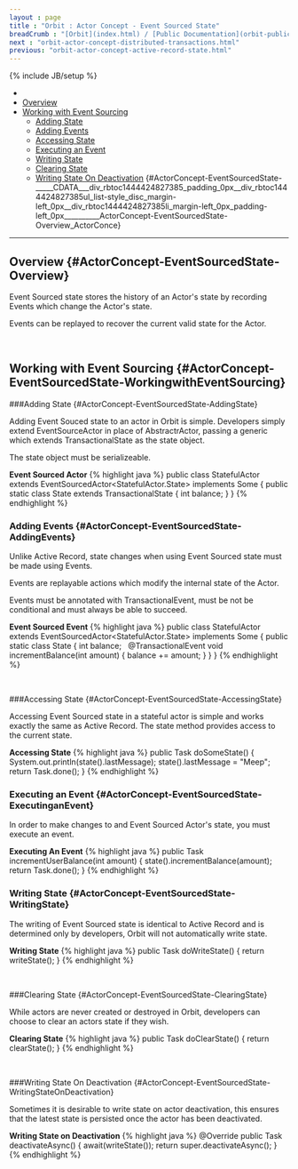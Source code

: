 ```yaml
---
layout : page
title : "Orbit : Actor Concept - Event Sourced State"
breadCrumb : "[Orbit](index.html) / [Public Documentation](orbit-public-documentation.html) / [Actors](orbit-actors.html) / [Actor Concepts](orbit-actor-concepts.html) / [Actor Concept - Persistent State](orbit-actor-concept-persistent-state.html)"
next : "orbit-actor-concept-distributed-transactions.html"
previous: "orbit-actor-concept-active-record-state.html"
---
```

{% include JB/setup %}


-  [](#ActorConcept-EventSourcedState-)
-  [Overview](#ActorConcept-EventSourcedState-Overview)
-  [Working with Event Sourcing](#ActorConcept-EventSourcedState-WorkingwithEventSourcing)
    -  [Adding State](#ActorConcept-EventSourcedState-AddingState)
    -  [Adding Events](#ActorConcept-EventSourcedState-AddingEvents)
    -  [Accessing State](#ActorConcept-EventSourcedState-AccessingState)
    -  [Executing an Event](#ActorConcept-EventSourcedState-ExecutinganEvent)
    -  [Writing State](#ActorConcept-EventSourcedState-WritingState)
    -  [Clearing State](#ActorConcept-EventSourcedState-ClearingState)
    -  [Writing State On Deactivation](#ActorConcept-EventSourcedState-WritingStateOnDeactivation)
 {#ActorConcept-EventSourcedState-_____CDATA___div_rbtoc1444424827385_padding_0px__div_rbtoc1444424827385ul_list-style_disc_margin-left_0px__div_rbtoc1444424827385li_margin-left_0px_padding-left_0px__________ActorConcept-EventSourcedState-Overview_ActorConce}
----------


Overview {#ActorConcept-EventSourcedState-Overview}
----------


Event Sourced state stores the history of an Actor's state by recording Events which change the Actor's state.


Events can be replayed to recover the current valid state for the Actor.


 


Working with Event Sourcing {#ActorConcept-EventSourcedState-WorkingwithEventSourcing}
----------


###Adding State {#ActorConcept-EventSourcedState-AddingState}


Adding Event Souced state to an actor in Orbit is simple. Developers simply extend EventSourceActor in place of AbstractrActor, passing a generic which extends TransactionalState as the state object.


The state object must be serializeable.

**Event Sourced Actor** 
{% highlight java %}
public class StatefulActor extends EventSourcedActor<StatefulActor.State> implements Some
{
    public static class State extends TransactionalState
    {
        int balance;
    }
}
{% endhighlight %}

### Adding Events {#ActorConcept-EventSourcedState-AddingEvents}


Unlike Active Record, state changes when using Event Sourced state must be made using Events.


Events are replayable actions which modify the internal state of the Actor.


Events must be annotated with TransactionalEvent, must be not be conditional and must always be able to succeed.

**Event Sourced Event** 
{% highlight java %}
public class StatefulActor extends EventSourcedActor<StatefulActor.State> implements Some
{
    public static class State
    {
        int balance;
 
        @TransactionalEvent
        void incrementBalance(int amount)
        {
             balance += amount;
        }
    }
}
{% endhighlight %}

 


###Accessing State {#ActorConcept-EventSourcedState-AccessingState}


Accessing Event Sourced state in a stateful actor is simple and works exactly the same as Active Record. The state method provides access to the current state.

**Accessing State** 
{% highlight java %}
public Task doSomeState()
{
    System.out.println(state().lastMessage);
    state().lastMessage = "Meep";
    return Task.done();
}
{% endhighlight %}

### Executing an Event {#ActorConcept-EventSourcedState-ExecutinganEvent}


In order to make changes to and Event Sourced Actor's state, you must execute an event.

**Executing An Event** 
{% highlight java %}
public Task incrementUserBalance(int amount)
{
    state().incrementBalance(amount);
    return Task.done();
}
{% endhighlight %}

### Writing State {#ActorConcept-EventSourcedState-WritingState}


The writing of Event Sourced state is identical to Active Record and is determined only by developers, Orbit will not automatically write state.

**Writing State** 
{% highlight java %}
public Task doWriteState()
{
    return writeState();
}
{% endhighlight %}

 


###Clearing State {#ActorConcept-EventSourcedState-ClearingState}


While actors are never created or destroyed in Orbit, developers can choose to clear an actors state if they wish.

**Clearing State** 
{% highlight java %}
public Task doClearState()
{
    return clearState();
}
{% endhighlight %}

 


###Writing State On Deactivation {#ActorConcept-EventSourcedState-WritingStateOnDeactivation}


Sometimes it is desirable to write state on actor deactivation, this ensures that the latest state is persisted once the actor has been deactivated.

**Writing State on Deactivation** 
{% highlight java %}
@Override
public Task deactivateAsync()
{
    await(writeState());
    return super.deactivateAsync();
}
{% endhighlight %}
